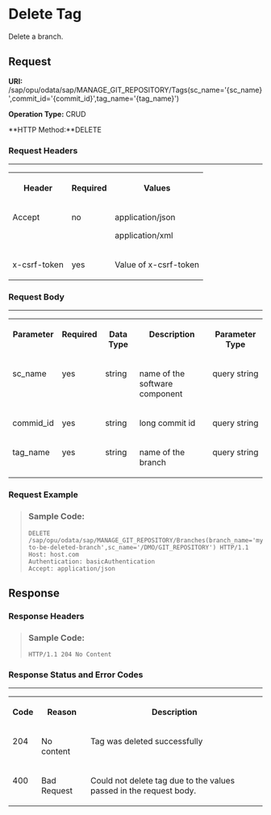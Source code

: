 <!-- loio9575fc877cbe4b5ba08e55992316a08d -->

# Delete Tag

Delete a branch.



<a name="loio9575fc877cbe4b5ba08e55992316a08d__section_u2x_zs4_bpb"/>

## Request

**URI:** /sap/opu/odata/sap/MANAGE\_GIT\_REPOSITORY/Tags\(sc\_name='\{sc\_name\}',commit\_id='\{commit\_id\}',tag\_name='\{tag\_name\}'\)

**Operation Type:** CRUD

**HTTP Method:**DELETE



### Request Headers

****


<table>
<tr>
<th valign="top">

Header

</th>
<th valign="top">

Required

</th>
<th valign="top">

Values

</th>
</tr>
<tr>
<td valign="top">

Accept

</td>
<td valign="top">

no

</td>
<td valign="top">

application/json

application/xml

</td>
</tr>
<tr>
<td valign="top">

x-csrf-token

</td>
<td valign="top">

yes

</td>
<td valign="top">

Value of x-csrf-token

</td>
</tr>
</table>



### Request Body

****


<table>
<tr>
<th valign="top">

Parameter

</th>
<th valign="top">

Required

</th>
<th valign="top">

Data Type

</th>
<th valign="top">

Description

</th>
<th valign="top">

Parameter Type

</th>
</tr>
<tr>
<td valign="top">

sc\_name

</td>
<td valign="top">

yes

</td>
<td valign="top">

string

</td>
<td valign="top">

name of the software component

</td>
<td valign="top">

query string

</td>
</tr>
<tr>
<td valign="top">

commid\_id

</td>
<td valign="top">

yes

</td>
<td valign="top">

string

</td>
<td valign="top">

long commit id

</td>
<td valign="top">

query string

</td>
</tr>
<tr>
<td valign="top">

tag\_name

</td>
<td valign="top">

yes

</td>
<td valign="top">

string

</td>
<td valign="top">

name of the branch

</td>
<td valign="top">

query string

</td>
</tr>
</table>



### Request Example

> ### Sample Code:  
> ```
> DELETE /sap/opu/odata/sap/MANAGE_GIT_REPOSITORY/Branches(branch_name='my-to-be-deleted-branch',sc_name='/DMO/GIT_REPOSITORY') HTTP/1.1
> Host: host.com
> Authentication: basicAuthentication
> Accept: application/json
> 
> ```



<a name="loio9575fc877cbe4b5ba08e55992316a08d__section_tbd_zq4_bpb"/>

## Response



### Response Headers

> ### Sample Code:  
> ```
> HTTP/1.1 204 No Content
> ```



### Response Status and Error Codes

****


<table>
<tr>
<th valign="top">

Code

</th>
<th valign="top">

Reason

</th>
<th valign="top">

Description

</th>
</tr>
<tr>
<td valign="top">

204

</td>
<td valign="top">

No content

</td>
<td valign="top">

Tag was deleted successfully

</td>
</tr>
<tr>
<td valign="top">

400

</td>
<td valign="top">

Bad Request

</td>
<td valign="top">

Could not delete tag due to the values passed in the request body.

</td>
</tr>
</table>

